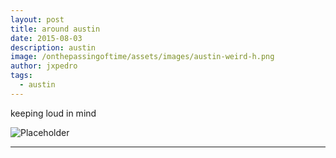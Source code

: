 ```yaml
---
layout: post
title: around austin
date: 2015-08-03
description: austin
image: /onthepassingoftime/assets/images/austin-weird-h.png
author: jxpedro
tags: 
  - austin
---
```

<p >keeping loud in mind</p>

![Placeholder](/onthepassingoftime/assets/images/austin-weird.png)

<p></p>

<hr/>
